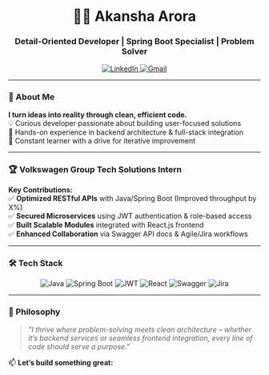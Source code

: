 <h1 align="center">👨‍💻 Akansha Arora</h1>
<h3 align="center">Detail-Oriented Developer | Spring Boot Specialist | Problem Solver</h3>

<div align="center">
  <a href="https://www.linkedin.com/in/akansha-arora27/">
    <img src="https://img.shields.io/badge/LinkedIn-0A66C2?style=for-the-badge&logo=linkedin&logoColor=white" alt="LinkedIn"/>
  </a>
  <a href="mailto:aroraakansha2711@gmail.com">
    <img src="https://img.shields.io/badge/Gmail-EA4335?style=for-the-badge&logo=gmail&logoColor=white" alt="Gmail"/>
  </a>
</div>

---

### 🚀 About Me
**I turn ideas into reality through clean, efficient code.**  
💡 Curious developer passionate about building user-focused solutions  
🔧 Hands-on experience in backend architecture & full-stack integration  
🌱 Constant learner with a drive for iterative improvement  

---

### 🏆 Volkswagen Group Tech Solutions Intern  
**Key Contributions:**  
✅ **Optimized RESTful APIs** with Java/Spring Boot (Improved throughput by X%)  
✅ **Secured Microservices** using JWT authentication & role-based access  
✅ **Built Scalable Modules** integrated with React.js frontend  
✅ **Enhanced Collaboration** via Swagger API docs & Agile/Jira workflows  

---

### 🛠️ Tech Stack
<div align="center">
  <!-- Backend -->
  <img src="https://img.shields.io/badge/Java-ED8B00?style=for-the-badge&logo=openjdk&logoColor=white" alt="Java"/>
  <img src="https://img.shields.io/badge/Spring_Boot-6DB33F?style=for-the-badge&logo=spring&logoColor=white" alt="Spring Boot"/>
  <img src="https://img.shields.io/badge/JWT-000000?style=for-the-badge&logo=jsonwebtokens&logoColor=white" alt="JWT"/>
  
  <!-- Frontend/Integration -->
  <img src="https://img.shields.io/badge/React-20232A?style=for-the-badge&logo=react&logoColor=61DAFB" alt="React"/>
  
  <!-- Tools -->
  <img src="https://img.shields.io/badge/Swagger-85EA2D?style=for-the-badge&logo=swagger&logoColor=black" alt="Swagger"/>
  <img src="https://img.shields.io/badge/Jira-0052CC?style=for-the-badge&logo=jira&logoColor=white" alt="Jira"/>
</div>

---

### 🌟 Philosophy  
> *"I thrive where problem-solving meets clean architecture – whether it’s backend services or seamless frontend integration, every line of code should serve a purpose."*  

📫 **Let’s build something great:** 
